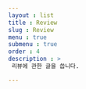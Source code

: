 ```yaml
---
layout : list
title : Review
slug : Review
menu : true
submenu : true
order : 4
description : >
 리뷰에 관한 글을 씁니다.

---
```

